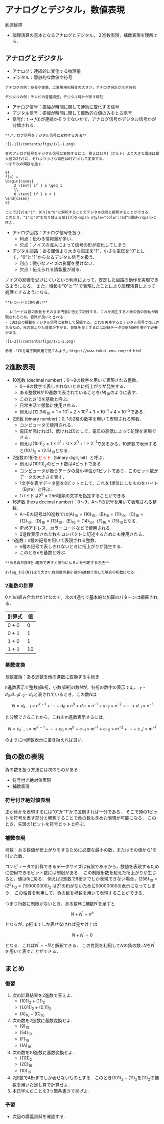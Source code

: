 # アナログとデジタル，数値表現

到達目標
- 論理演算の基本となるアナログとデジタル，２進数表現，補数表現を理解する．

## アナログとデジタル

- アナログ：連続的に変化する物理量
- デジタル：離散的な数値や符号

```{tip}
アナログの例：身長や体重，工事現場の騒音の大きさ，アナログ時計が示す時刻

デジタルの例：テレビの音量調整，デジタル時計が示す時刻
```

- アナログ信号：振幅が時間に関して連続に変化する信号
- デジタル信号：振幅が時間に関して離散的な値のみをとる信号
- 信号$f: t \mapsto f(t)$が連続かそうでないかで，アナログ信号かデジタル信号かが分類される．

```{tip}
**アナログ信号をデジタル信号に変換する方法**

![1-1](/contents/figs/1/1-1.png)

青のアナログ信号をデジタル信号に変換するには，例えば1[V]（ボルト）より大きな電圧は最大値の2[V]に，それより小さな電圧は0[V]として変換する．
つまり次の関数を施す．

$$
f(a) =
\begin{cases}
    2 \text{ if } a \geq 1
    \\
    0 \text{ if } a < 1
\end{cases}
$$

ここで2[V]を"1"，0[V]を"0"と解釈することでデジタル信号と解釈することができる．
このとき，"1"と"0"を切り替える値1[V]を<span style="color:red">閾値</span>と呼ぶ．
```

- アナログ回路：アナログ信号を扱う．
  - 利点：伝わる情報量が多い．
  - 欠点：ノイズの混入によって信号の形が変化してしまう．
- デジタル回路：ある閾値より大きな電圧を"1"，小さな電圧を"0"として，"0"と"1"からなるデジタル信号を扱う．
  - 利点：微小なノイズの影響を受けない．
  - 欠点：伝えられる情報量が減る．

ノイズの影響を受けにくいという利点によって，安定した回路の動作を実現できるようになる．
また，情報を"0"と"1"で表現したことにより論理演算によって処理できるようになる．

```{tip}
**レコードとCDの違い**

- レコードは音の振動をそのまま円盤に伝えて記録する．これを再生すると元の音の振動が再現されるため，音質が良いとされる．
- CDは音の振動をデジタル信号に変換して記録する．これを再生するとデジタル信号で復元されるため，元の音よりも音質が下がる．音質を良くするには記録データの信号線を増やす必要がある．

![1-2](/contents/figs/1/1-2.png)

参考：「CDを電子顕微鏡で見てみよう」https://www.tokai-ema.com/cd.html
```


## 2進数表現

- 10進数 (decimal number)：0〜9の数字を用いて表現される整数．
  - 0〜9の数字で表しきれないときに桁上がりが発生する．
  - ある整数$N$が10進数で表されていることを$(N)_{10}$のように表す．
  - このとき$10$を基数と呼ぶ．
  - 日常生活で頻繁に使用される．
  - 例えば$(12.34)_{10} = 1 \times 10^1 + 2 \times 10^0 + 3 \times 10^{-1} + 4 \times 10^{-2}$である．
- 2進数 (binary number)：0, 1の2種の数字を用いて表現される整数．
  - コンピュータで使用される．
  - 電圧が高ければ1，低ければ0として，電圧の高低によって処理を実現できる．
  - 例えば$(10.1)_{2} = 1 \times 2^1 + 0 \times 2^0 + 1 \times 2^{-1}$であるから，10進数で表示すると$(10.1)_{2} = (2.5)_{10}$となる．
- 2進数の1桁を<span style="color:red">ビット</span>（binary digit, bit）と呼ぶ．
  - 例えば$(1010)_{2}$のビット数は4ビットである．
  - コンピュータが扱うデータの最小単位が1ビットであり，このビット数がデータの大きさを表す．
  - 1文字を表すデータ量を8ビットとして，これを1単位にしたものをバイト（Byte）と呼ぶ．
  - 1バイトは$2^8=256$種類の文字を指定することができる．
- 16進数 (hexa decimal number)：0〜9，A〜Fの記号を用いて表現される整数．
  - A〜Eの記号は10進数では$(\mathrm{A})_{16}=(10)_{10}$，$(\mathrm{B})_{16}=(11)_{10}$，$(\mathrm{C})_{16}=(12)_{10}$，$(\mathrm{D})_{16}=(13)_{10}$，$(\mathrm{E})_{16}=(14)_{10}$，$(\mathrm{F})_{16}=(15)_{10}$となる．
  - IPv6アドレス，カラーコードなどで使用される．
  - 2進数表示された数をコンパクトに記述するためにも使用される．
- n進数：n種の記号を用いて表現される整数．
  - n種の記号で表しきれないときに桁上がりが発生する．
  - このとき$n$を基数と呼ぶ．

```{tip}
**ある自然数Nをn進数で表すと何桁になるかを判定する方法**

$\log_{n}{N}$より大きい自然数の最小値がn進数で表した場合の桁数になる．
```

### 2進数の計算

0と1の組み合わせだけなので，次の4通りで基本的な加算のパターンは網羅される．

| 計算式 | 値  |
| ---   | --- |
| $0+0$ |  0  |
| $0+1$ |  1  |
| $1+0$ |  1  |
| $1+1$ | 10  |

### 基数変換

基数変換：ある進数を他の進数に変換する手続き．

n進数表示で整数部$k$桁，小数部$l$桁の数$N$が，各桁の数字の表示で$d_{m-1} \cdots d_0.d_{-1} d_{-2} \cdots d_{k}$と表されているとき，この数$N$は

$$
N = d_{k-1} \times n^{k-1} + \cdots + d_0\times n^{0} + d_{-1} \times n^{-1} + d_{-2} \times n^{-2} + \cdots + d_{-l} \times n^{-l}
$$

と分解できることから，これをm進数表示するには，

$$
N = c_{k^{\prime}-1} \times m^{k^{\prime}-1} + \cdots + c_0\times m^{0} + c_{-1} \times m^{-1} + c_{-2} \times m^{-2} + \cdots + c_{-l^{\prime}} \times m^{-l^{\prime}}
$$

のようにm進数表示に書き換えれば良い．

## 負の数の表現

負の数を扱う方法には次のものがある．

- 符号付き絶対値表現
- 補数表現

### 符号付き絶対値表現

正か負かを表現するには"0"か"1"かで区別すれば十分である．
そこで頭の1ビットを符号を表す部分と解釈することで負の数も含めた表現が可能になる．
このとき，先頭の1ビットを符号ビットと呼ぶ．

### 補数表現

補数：ある数値が桁上がりをするために必要な最小の数，またはその値から1を引いた数．

コンピュータで計算できるデータサイズは有限であるから，数値を表現するために使用できるビット数には制限がある．
この制限桁数を超えた桁上がりが生じると，値は0に戻る．
例えば2進数で8桁までしか表現できない場合，$(256)_{10}=(2^8)_{10}=(100000000)_{2}$ は$2^8$の桁がないために$00000000$の表示になってしまう．
この性質を利用して，負の数を補数を用いて表現することができる．

つまり桁数に制限がないとき，ある数$N$に補数$N^{\prime}$を足すと

$$
N+N^{\prime} = n^{p}
$$

となるが，$p$桁までしか表せなければ見かけ上は

$$
N+N^{\prime} = 0
$$

となる．これは$N^{\prime}=-N$と解釈できる．
この性質を利用して$N$の負の数$-N$を$N^{\prime}$を用いて表すことができる．

## まとめ

### 復習

1. 次の計算結果を2進数で答えよ．
    - $(101)_2+(11)_2$
    - $(1.011)_2+(0.11)_2$
    - $(\mathrm{A})_{16}+(\mathrm{C})_{16}$
2. 次の数を2進数に基数変換せよ．
   - $(9)_{10}$
   - $(54)_{10}$
   - $(\mathrm{F})_{16}$
   - $(1\mathrm{A})_{16}$
3. 次の数を10進数に基数変換せよ．
   - $(1111)_{2}$
   - $(2\mathrm{C})_{16}$
   - $(10)_{16}$
4. 2進数で4桁までしか表せないものとする．このとき$(101)_{2} - (11)_{2}$を$(11)_{2}$の補数を用いた足し算で計算せよ．
5. 本日学んだことを3つ箇条書きで挙げよ．

### 予習

- 次回の講義資料を確認する．


